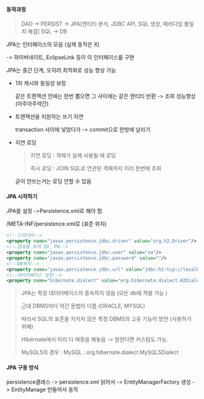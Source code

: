 

#### 동작과정

> DAO -> PERSIST -> JPA[엔티티 분석, JDBC API, SQL 생성, 패러다임 불일치 해결] SQL -> DB

JPA는 인터페이스의 모음 (실제 동작은 X)

-> 하이버네이트, EclipseLink 등이 이 인터페이스를 구현



JPA는 중간 단계, 오히려 최적화로 성능 향상 가능

* 1차 캐시와 동일성 보장

  같은 트랜잭션 안에는 한번 뽑으면 그 사이에는 같은 엔티티 반환 -> 조회 성능향상 (아주아주약간)

* 트랜잭션을 지원하는 쓰기 지연

  transaction 사이에 넣었다가 -> commit으로 한방에 날리기

* 지연 로딩

  > 지연 로딩 : 객체가 실제 사용될 때 로딩
  >
  > 즉시 로딩 : JOIN SQL로 연관된 객체까지 미리 한번에 조회

  굳이 안쓰는거는 로딩 안할 수 있음



#### JPA 시작하기

JPA를 설정 ->Persistence.xml로 해야 함.

/META-INF/persistence.xml로 (표준 위치)

````xml
<!--드라이버-->
<property name="javax.persistence.jdbc.driver" value="org.h2.Driver"/>
<!--접속용 유저 ID, PW-->
<property name="javax.persistence.jdbc.user" value="sa"/>
<property name="javax.persistence.jdbc.password" value=""/>
<!--DB위치-->
<property name="javax.persistence.jdbc.url" value="jdbc:h2:tcp://localhost/~/test"/>
<!--데이터베이스 방언-->
<property name="hibernate.dialect" value="org.hibernate.dialect.H2Dialect"/>
````

> JPA는 특정 데이터베이스의 종속하지 않음 (모든 db에 적용 가능 )
>
> 근데 DBMS마다 약간 문법이 다름 (ORACLE, MYSQL)
>
> 따라서 SQL의 표준을 지키지 않은 특정 DBMS의 고유 기능이 방언 (사용하기 위해)
>
> Hibernate에서 미리 다 매핑을 해놓음 -> 원한다면 커스텀도 가능.
>
> MySQL5의 경우 : MySQL : org.hibernate.dialect.MySQL5Dialect



#### JPA 구동 방식

persistence클래스 -> persistence.xml 읽어서 -> EntityManagerFactory 생성 -> EntityManage 만들어서 동작